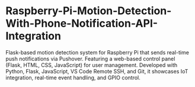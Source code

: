 # Raspberry-Pi-Motion-Detection-With-Phone-Notification-API-Integration
Flask-based motion detection system for Raspberry Pi that sends real-time push notifications via Pushover. Featuring a web-based control panel (Flask, HTML, CSS, JavaScript) for user management. Developed with Python, Flask, JavaScript, VS Code Remote SSH, and Git, it showcases IoT integration, real-time event handling, and GPIO control.
